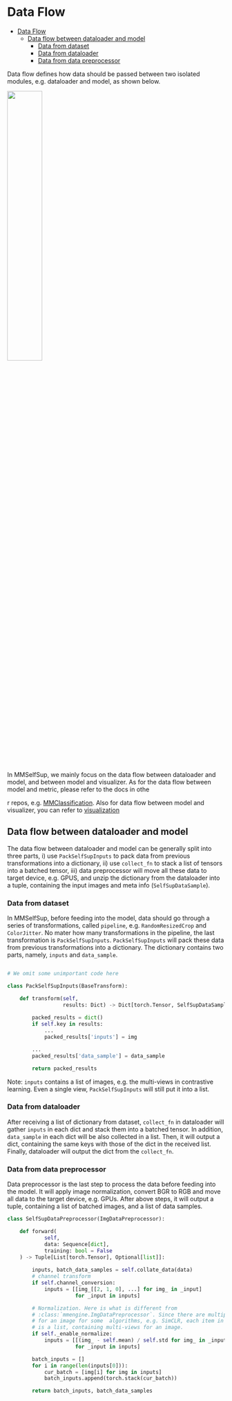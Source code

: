 # Data Flow

- [Data Flow](#data-flow)
  - [Data flow between dataloader and model](#data-flow-between-dataloader-and-model)
    - [Data from dataset](#data-from-dataset)
    - [Data from dataloader](#data-from-dataloader)
    - [Data from data preprocessor](#data-from-data-preprocessor)

Data flow defines how data should be passed between two isolated modules, e.g. dataloader and model, as shown below. 
<div align="left">
<img src="https://user-images.githubusercontent.com/30762564/185855134-89f5be9e-39ca-4da4-bd87-7cf26e80ab2f.png" width="40%"/>
</div>

In MMSelfSup, we mainly focus on the data flow between dataloader and model, and between model and visualizer. As for the 
data flow between model and metric, please refer to the docs in othe

r repos, e.g. [MMClassification](https://github.com/open-mmlab/mmclassification).
Also for data flow between model and visualizer, you can refer to [visualization](../user/guides/visualization.md)

## Data flow between dataloader and model

The data flow between dataloader and model can be generally split into three parts, i) use ``PackSelfSupInputs`` to pack 
data from previous transformations into a dictionary, ii) use ``collect_fn`` to stack a list of tensors into a batched tensor, 
iii) data preprocessor will move all these data to target device, e.g. GPUS, and unzip the dictionary from the dataloader
into a tuple, containing the input images and meta info (``SelfSupDataSample``).

### Data from dataset 

In MMSelfSup, before feeding into the model, data should go through a series of transformations, called ``pipeline``, e.g. ``RandomResizedCrop`` and ``ColorJitter``. No mater how many transformations in the pipeline, the last transformation is ``PackSelfSupInputs``. ``PackSelfSupInputs`` will 
pack these data from previous transformations into a dictionary. The dictionary contains two parts, namely, ``inputs`` and ``data_sample``.

```python

# We omit some unimportant code here

class PackSelfSupInputs(BaseTransform):

    def transform(self,
                  results: Dict) -> Dict[torch.Tensor, SelfSupDataSample]:
        
        packed_results = dict()
        if self.key in results:
            ...
            packed_results['inputs'] = img

        ...
        packed_results['data_sample'] = data_sample

        return packed_results
```

Note: ``inputs`` contains a list of images, e.g. the multi-views in contrastive learning. Even a single view,
``PackSelfSupInputs`` will still put it into a list.

### Data from dataloader

After receiving a list of dictionary from dataset, ``collect_fn`` in dataloader will gather ``inputs`` in each dict
and stack them into a batched tensor. In addition, ``data_sample`` in each dict will be also collected in a list. 
Then, it will output a dict, containing the same keys with those of the dict in the received list. Finally, dataloader
will output the dict from the ``collect_fn``.

### Data from data preprocessor

Data preprocessor is the last step to process the data before feeding into the model. It will apply image normalization, convert BGR to RGB
and move all data to the target device, e.g. GPUs. After above steps, it will output a tuple, containing a list of batched images, and a list 
of data samples. 

```python
class SelfSupDataPreprocessor(ImgDataPreprocessor):

    def forward(
            self,
            data: Sequence[dict],
            training: bool = False
    ) -> Tuple[List[torch.Tensor], Optional[list]]:
       
        inputs, batch_data_samples = self.collate_data(data)
        # channel transform
        if self.channel_conversion:
            inputs = [[img_[[2, 1, 0], ...] for img_ in _input]
                      for _input in inputs]

        # Normalization. Here is what is different from
        # :class:`mmengine.ImgDataPreprocessor`. Since there are multiple views
        # for an image for some  algorithms, e.g. SimCLR, each item in inputs
        # is a list, containing multi-views for an image.
        if self._enable_normalize:
            inputs = [[(img_ - self.mean) / self.std for img_ in _input]
                      for _input in inputs]

        batch_inputs = []
        for i in range(len(inputs[0])):
            cur_batch = [img[i] for img in inputs]
            batch_inputs.append(torch.stack(cur_batch))

        return batch_inputs, batch_data_samples
```


